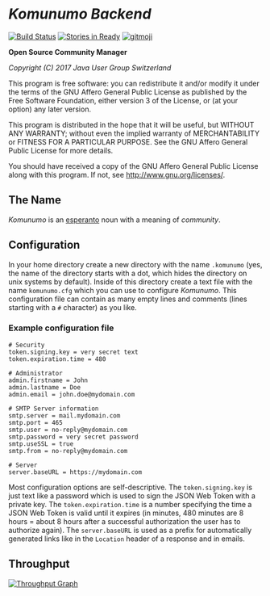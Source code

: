 *Komunumo Backend*
==================

[![Build Status](https://travis-ci.org/komunumo/komunumo-backend.svg?branch=master)](https://travis-ci.org/komunumo/komunumo-backend) [![Stories in Ready](https://badge.waffle.io/komunumo/komunumo-backend.png?label=ready&title=ready)](http://waffle.io/komunumo/komunumo-backend) [![gitmoji](https://img.shields.io/badge/gitmoji-%20😜%20😍-FFDD67.svg)](https://gitmoji.carloscuesta.me)

**Open Source Community Manager**

*Copyright (C) 2017 Java User Group Switzerland*

This program is free software: you can redistribute it and/or modify it under the terms of the GNU Affero General Public License as published by the Free Software Foundation, either version 3 of the License, or (at your option) any later version.

This program is distributed in the hope that it will be useful, but WITHOUT ANY WARRANTY; without even the implied warranty of MERCHANTABILITY or FITNESS FOR A PARTICULAR PURPOSE. See the GNU Affero General Public License for more details.

You should have received a copy of the GNU Affero General Public License along with this program.  If not, see <http://www.gnu.org/licenses/>.

## The Name

*Komunumo* is an [esperanto](https://wikipedia.org/wiki/Esperanto) noun with a meaning of *community*.

## Configuration

In your home directory create a new directory with the name `.komunumo` (yes, the name of the directory starts with a dot, which hides the directory on unix systems by default). Inside of this directory create a text file with the name `komunumo.cfg` which you can use to configure *Komunumo*. This configuration file can contain as many empty lines and comments (lines starting with a `#` character) as you like.

### Example configuration file
```
# Security
token.signing.key = very secret text 
token.expiration.time = 480

# Administrator
admin.firstname = John
admin.lastname = Doe
admin.email = john.doe@mydomain.com

# SMTP Server information
smtp.server = mail.mydomain.com
smtp.port = 465
smtp.user = no-reply@mydomain.com
smtp.password = very secret password
smtp.useSSL = true
smtp.from = no-reply@mydomain.com

# Server
server.baseURL = https://mydomain.com
```

Most configuration options are self-descriptive. The `token.signing.key` is just text like a password which is used to sign the JSON Web Token with a private key. The `token.expiration.time` is a number specifying the time a JSON Web Token is valid until it expires (in minutes, 480 minutes are 8 hours = about 8 hours after a successful authorization the user has to authorize again). The `server.baseURL` is used as a prefix for automatically generated links like in the `Location` header of a response and in emails.

## Throughput

[![Throughput Graph](https://graphs.waffle.io/komunumo/komunumo-backend/throughput.svg)](https://waffle.io/komunumo/komunumo-backend/metrics/throughput)

